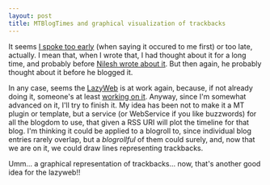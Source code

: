 ```yaml
---
layout: post
title: MTBlogTimes and graphical visualization of trackbacks
---
```


It seems <a href="http://victor.carotena.net/weblog/archives/000155.html">I spoke too early</a> (when saying it occured to me first) or too late, actually.
I mean that, when I wrote that, I had thought about it for a long time, and probably before <a href="http://nilesh.org/weblog/2002/11/30/svg_blogtimes.nc">Nilesh wrote about it</a>. But then again, he probably thought about it before he blogged it.

In any case, seems the <a href="http://www.lazyweb.org/">LazyWeb</a> is at work again, because, if not already doing it, someone's at least <a href="http://nilesh.org/weblog/2003/01/06/the_timeline_of_life.nc">working on it</a>. Anyway, since I'm somewhat advanced on it, I'll try to finish it. My idea has been not to make it a MT plugin or template, but a service (or WebService if you like buzzwords) for all the blogdom to use, that given a RSS URI will plot the timeline for that blog. I'm thinking it could be applied to a blogroll to, since individual blog entries rarely overlap, but a <i>blogrollful</i> of them could surely, and, now that we are on it, we could draw lines representing trackbacks. 

Umm... a graphical representation of trackbacks... now, that's another good idea for the lazyweb!!
